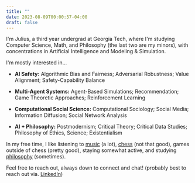 ```yaml
---
title: ""
date: 2023-08-09T00:00:57-04:00
draft: false
---
```

I'm Julius, a third year undergrad at Georgia Tech, where I'm studying Computer Science, Math, and Philosophy (the last two are my minors), with concentrations in Artificial Intelligence and Modeling & Simulation.

I'm mostly interested in...

- **AI Safety:** Algorithmic Bias and Fairness; Adversarial Robustness; Value Alignment; Safety-Capability Balance

- **Multi-Agent Systems:** Agent-Based Simulations; Recommendation; Game Theoretic Approaches; Reinforcement Learning

- **Computational Social Science:** Computational Sociology; Social Media; Information Diffusion; Social Network Analysis

- **AI + Philosophy:** Postmodernism; Critical Theory; Critical Data Studies; Philosophy of Ethics, Science; Existentialism

In my free time, I like listening to [music](https://1001albumsgenerator.com/shares/66e2590579338f0c0391913f) (a lot), [chess](https://www.chess.com/member/juliusdcreator) (not that good), games outside of chess (pretty good), staying somewhat active, and studying [philosophy]() (sometimes).

Feel free to reach out, always down to connect and chat! (probably best to reach out via. [LinkedIn](https://www.linkedin.com/in/juliusbroomfield/))
